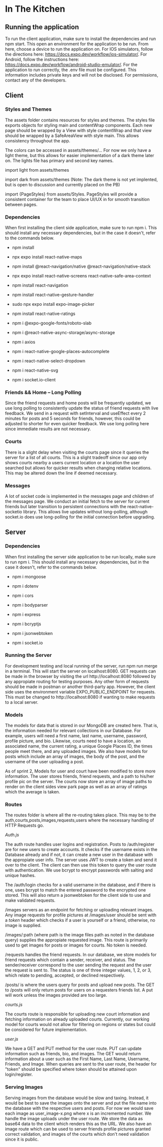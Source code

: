 # In The Kitchen

## Running the application

To run the client application, make sure to install the dependencies and run npm start. This open an environment for the application to be run. From here, choose a device to run the application on. For IOS simulators, follow the directions here: https://docs.expo.dev/workflow/ios-simulator/. For Android, follow the instructions here: https://docs.expo.dev/workflow/android-studio-emulator/. For the application to run correctly, the .env file must be configured. This information includes private keys and will not be disclosed. For permissions, contact any of the developers.

## Client

### Styles and Themes

The assets folder contains resources for styles and themes. The styles file exports objects for styling main and contentWrap components. Each new page should be wrapped by a View with style contentWrap and that view should be wrapped by a SafeAreaView with style main. This allows consistency throughout the app.

The colors can be accessed in assets/themes/... For now we only have a light theme, but this allows for easier implementation of a dark theme later on. The lights file has primary and second key names.

import light from assets/themes

import dark from assets/themes
(Note: The dark theme is not yet implented, but is open to discussion and currently placed on the PB)

import {PageStyles} from assets/Styles. PageStyles will provide a consistent container for the team to place UI/UX in for smooth transition between pages. 

### Dependencies

When first installing the client side application, make sure to run npm i. This should install any necessary dependencies, but in the case it doesn't, refer to the commands below. 

- npm install

- npx expo install react-native-maps

- npm install @react-navigation/native @react-navigation/native-stack

- npx expo install react-native-screens react-native-safe-area-context

- npm install react-navigation

- npm install react-native-gesture-handler

- sudo npx expo install expo-image-picker

- npm install react-native-ratings

- npm i @expo-google-fonts/roboto-slab

- npm i @react-native-async-storage/async-storage

- npm i axios

- npm i react-native-google-places-autocomplete

- npm i react-native-select-dropdown

- npm i react-native-svg 

- npm i socket.io-client

### Friends && Home – Long Polling

Since the friend requests and home posts will be frequently updated, we use long polling to consistently update the status of friend requests with live feedback. We send in a request with setInterval and useEffect every 2 minutes for posts and 5 seconds for friends, however, this could be adjusted to shorter for even quicker feedback. We use long polling here since immediate results are not necessary. 

### Courts

There is a slight delay when visiting the courts page since it queries the server for a list of all courts. This is a slight tradeoff since our app only shows courts nearby a users current location or a location the user searched but allows for quicker results when changing relative locations. This may be altered down the line if deemed necessary.

### Messages

A lot of socket code is implemented in the messages page and children of the messages page. We conduct an initial fetch to the server for current friends but later transition to persistent connections with the react-native-socketio library. This allows live updates without long-polling, although socket.io does use long-polling for the initial connection before upgrading. 

## Server

### Dependencies

When first installing the server side application to be run locally, make sure to run npm i. This should install any necessary dependencies, but in the case it doesn't, refer to the commands below.

- npm i mongoose

- npm i dotenv

- npm i cors

- npm i bodyparser

- npm i express

- npm i bcryptjs

- npm i jsonwebtoken

- npm i socket.io

### Running the Server

For development testing and local running of the server, run npm run merge in a terminal. This will start the server on localhost:8080. GET requests can be made in the browser by visiting the url http://localhost:8080 followed by any appropiate routing for testing purposes. Any other form of requests should be made in postman or another third-party app. However, the client side uses the environment variable EXPO_PUBLIC_ENDPOINT for requests. This must be changed to http://localhost:8080 if wanting to make requests to a local server. 

### Models

The models for data that is stored in our MongoDB are created here. That is, the information needed for relevant collections in our Database. For example, users will need a first name, last name, username, password, profile picture, and bio. Likewise, courts need to have a location, an associated name, the current rating, a unique Google Places ID, the times people meet there, and any uploaded images. We also have models for posts which include an array of images, the body of the post, and the username of the user uploading a post.

As of sprint 2, Models for user and court have been modified to store more information. The user stores friends, friend requests, and a path to his/her profile pic on the server. The courts now store an array of image paths to render on the client sides view park page as well as an array of ratings which the average is taken. 

### Routes

The routes folder is where all the re-routing takes place. This may be to the auth,courts,posts,images,requests,users where the necessary handling of HTTP Requests go.

_Auth.js_

The auth route handles user logins and registration. Posts to /auth/register are for new users to create accounts. It checks if the username exists in the Database already and if not, it can create a new user in the database with the appropiate user info. The server uses JWT to create a token and send it over to the client. The client can then use this token to query the user route with authentication. We use bcrypt to encrypt passwords with salting and unique hashes.

The /auth/login checks for a valid username in the database, and if there is one, uses bcrypt to match the entered password to the encrypted one stored. This will also return a jsonwebtoken for the client side to use and make validated requests. 

/images servers as an endpoint for fetching or uploading relevant images. Any image requests for profile pictures at /images/user should be sent with a *token* header which checks if a user is yourself or a friend, otherwise, no image is supplied. 

/images/:path (where path is the image files path as noted in the database query) supplies the appropiate requested image. This route is primarily used to get images for posts or images for courts. No token is needed.

/requests handles the friend requests. In our database, we store models for friend requests which contain a sender, receiver, and status. The sender/receiver correspond to the user sending the request and the user the request is sent to. The status is one of three integer values, 1, 2, or 3, which relate to pending, accepted, or declined respectively. 

/posts/ is where the users query for posts and upload new posts. The GET to /posts will only return posts for users on a requesters friends list. A put will work unless the images provided are too large. 

_courts.js_

The courts route is responsible for uploading new court information and fetching information on already uploaded courts. Currently, our working model for courts would not allow for filtering on regions or states but could be considered for future implementation.

_user.js_

We have a GET and PUT method for the user route. PUT can update information such as friends, bio, and images. The GET would return information about a user such as the First Name, Last Name, Username, Friends, and Image. When queries are sent to the user route, the header for "token" should be specified where token should be attained upon login/register.

### Serving Images

Serving images from the database would be slow and taxing. Instead, it would be best to save the images onto the server and put the file name into the database with the respective users and posts. For now we would save each image as user_image-x.png where x is an incremented number. We handle the image uploads under the user route. We store the data as base64 data to the client which renders this as the URL. We also have an image route which can be used to server friends profile pictures granted correct validation, and images of the courts which don't need validation since it is public. 
